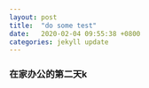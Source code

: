 ```yaml
---
layout: post
title:  "do some test"
date:   2020-02-04 09:55:38 +0800
categories: jekyll update
---
```

### 在家办公的第二天k
